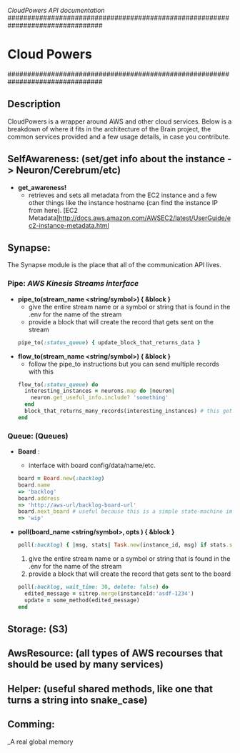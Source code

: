 _CloudPowers API documentation_
################################################################################
# Cloud Powers
################################################################################

## Description
CloudPowers is a wrapper around AWS and other cloud services.  Below is a
  breakdown of where it fits in the architecture of the Brain project, the 
  common services provided and a few usage details, in case you contribute.


## SelfAwareness: (set/get info about the instance -> Neuron/Cerebrum/etc)
  * **get_awareness!**
    * retrieves and sets all metadata from the EC2 instance and a few other things
      like the instance hostname (can find the instance IP from here).
      [EC2 Metadata]http://docs.aws.amazon.com/AWSEC2/latest/UserGuide/ec2-instance-metadata.html


## Synapse:
  The Synapse module is the place that all of the communication API lives.

### Pipe: _AWS Kinesis Streams interface_
  * **pipe_to(stream_name <string/symbol>) { &block }**
    * give the entire stream name or a symbol or string that is found in the .env
      for the name of the stream
    * provide a block that will create the record that gets sent on the stream
    ```Ruby
    pipe_to(:status_queue) { update_block_that_returns_data }
    ```
  * **flow_to(stream_name <string/symbol>) { &block }**
    * follow the pipe_to instructions but you can send multiple records with this
    ```Ruby
    flow_to(:status_queue) do
      interesting_instances = neurons.map do |neuron|
        neuron.get_useful_info.include? 'something'
      end
      block_that_returns_many_records(interesting_instances) # this gets sent
    end
    ```

### Queue: (Queues)
  * **Board** <Struct>:
    * interface with board config/data/name/etc.
    ```Ruby
    board = Board.new(:backlog)
    board.name
    => 'backlog'
    board.address
    => 'http://aws-url/backlog-board-url'
    board.next_board # useful because this is a simple state-machine implementation
    => 'wip'
    ```
  * **poll(board_name <string/symbol>, opts <optional config Hash>) { &block }**

    ```Ruby
    poll(:backlog) { |msg, stats| Task.new(instance_id, msg) if stats.successful? }
    ```
    1. give the entire stream name or a symbol or string that is found in the .env
      for the name of the stream
    2. provide a block that will create the record that gets sent to the board
    ```Ruby
    poll(:backlog, wait_time: 30, delete: false) do 
      edited_message = sitrep.merge(instanceId:'asdf-1234')
      update = some_method(edited_message)
    end
    ```

## Storage: (S3)


## AwsResource: (all types of AWS recourses that should be used by many services)


## Helper: (useful shared methods, like one that turns a string into snake_case)

## Comming:
_A real global memory